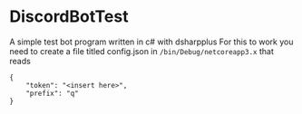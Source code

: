 # DiscordBotTest
A simple test bot program written in c# with dsharpplus
For this to work you need to create a file titled config.json in `/bin/Debug/netcoreapp3.x` that reads 
```
{
	"token": "<insert here>",
	"prefix": "q"
}
```
